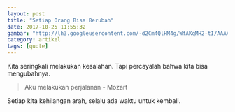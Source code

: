 ```yaml
---
layout: post
title: "Setiap Orang Bisa Berubah"
date: 2017-10-25 11:55:32
gambar: "http://lh3.googleusercontent.com/-d2Cm4QlHM4g/WfAKqMH2-tI/AAAAAAAACj4/kfjCvOJ5B4EUEvCWqF73I4r8DlFjNLyYgCLcBGAs/s900/ba5a54a020568e40c40dea665ada6b85c63a4cfe_hq.jpg"
category: artikel
tags: [quote]
---
```


Kita seringkali melakukan kesalahan. Tapi percayalah bahwa kita bisa mengubahnya.

> Aku melakukan perjalanan - Mozart

Setiap kita kehilangan arah, selalu ada waktu untuk kembali.
